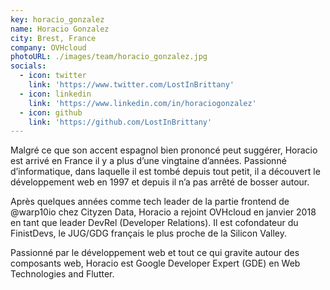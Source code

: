 ```yaml
---
key: horacio_gonzalez
name: Horacio Gonzalez
city: Brest, France
company: OVHcloud
photoURL: ./images/team/horacio_gonzalez.jpg
socials:
  - icon: twitter
    link: 'https://www.twitter.com/LostInBrittany'
  - icon: linkedin
    link: 'https://www.linkedin.com/in/horaciogonzalez'
  - icon: github
    link: 'https://github.com/LostInBrittany'
---
```


Malgré ce que son accent espagnol bien prononcé peut suggérer, Horacio est arrivé en France il y a plus d’une vingtaine d’années. Passionné d’informatique, dans laquelle il est tombé depuis tout petit, il a découvert le développement web en 1997 et depuis il n’a pas arrêté de bosser autour.

Après quelques années comme tech leader de la partie frontend de @warp10io chez Cityzen Data, Horacio a rejoint OVHcloud en janvier 2018 en tant que leader DevRel (Developer Relations). Il est cofondateur du FinistDevs, le JUG/GDG français le plus proche de la Silicon Valley.

Passionné par le développement web et tout ce qui gravite autour des composants web, Horacio est Google Developer Expert (GDE) en Web Technologies and Flutter.